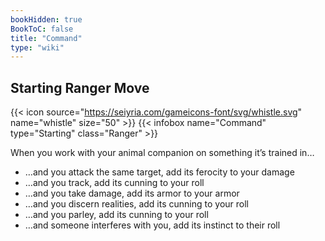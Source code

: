 ```yaml
---
bookHidden: true
BookToC: false
title: "Command"
type: "wiki"
---
```

## Starting Ranger Move
{{< icon source="https://seiyria.com/gameicons-font/svg/whistle.svg" name="whistle" size="50" >}}
{{< infobox name="Command" type="Starting" class="Ranger" >}}

When you work with your animal companion on something it’s trained in…
* …and you attack the same target, add its ferocity to your damage
* …and you track, add its cunning to your roll
* …and you take damage, add its armor to your armor
* …and you discern realities, add its cunning to your roll
* …and you parley, add its cunning to your roll
* …and someone interferes with you, add its instinct to their roll